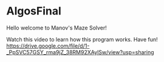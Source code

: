 # AlgosFinal


Hello welcome to Manov's Maze Solver!

Watch this video to learn how this program works. Have fun!
https://drive.google.com/file/d/1-_PpSVC57GSY_rma9jZ_38RM92XAylSw/view?usp=sharing
